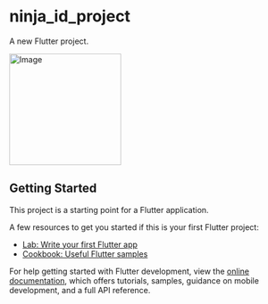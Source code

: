 # ninja_id_project

A new Flutter project.

<!-- ![image alt](https://github.com/Abdullah-Nasir-Chowdhury/ninja_id_project/blob/master/screenshot1.png?raw=true) -->
<!-- ![image alt](https://github.com/Abdullah-Nasir-Chowdhury/ninja_id_project/blob/master/screenshot2.png?raw=true) -->

<img src="[URL_of_image](https://github.com/Abdullah-Nasir-Chowdhury/ninja_id_project/blob/master/screenshot1.png?raw=true)" alt="Image" width="200">


## Getting Started

This project is a starting point for a Flutter application.

A few resources to get you started if this is your first Flutter project:

- [Lab: Write your first Flutter app](https://docs.flutter.dev/get-started/codelab)
- [Cookbook: Useful Flutter samples](https://docs.flutter.dev/cookbook)

For help getting started with Flutter development, view the
[online documentation](https://docs.flutter.dev/), which offers tutorials,
samples, guidance on mobile development, and a full API reference.


